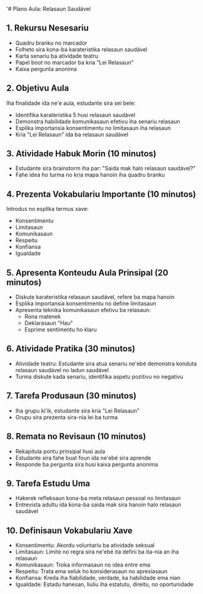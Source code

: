 '# Plano Aula: Relasaun Saudável

## 1. Rekursu Nesesariu

- Quadru branku no marcador
- Folheto sira kona-ba karateristika relasaun saudável
- Karta senariu ba atividade teatru
- Papel boot no marcador ba kria "Lei Relasaun"
- Kaixa pergunta anonima

## 2. Objetivu Aula

Iha finalidade ida ne'e aula, estudante sira sei bele:
- Identifika karateristika 5 husi relasaun saudável
- Demonstra habilidade komunikasaun efetivu iha senariu relasaun
- Esplika importansia konsentimentu no limitasaun iha relasaun
- Kria "Lei Relasaun" ida ba relasaun saudável

## 3. Atividade Habuk Morin (10 minutos)

- Estudante sira brainstorm iha par: "Saida mak halo relasaun saudável?"
- Fahe idea ho turma no kria mapa hanoin iha quadru branku

## 4. Prezenta Vokabulariu Importante (10 minutos)

Introdus no esplika termus xave:
- Konsentimentu
- Limitasaun
- Komunikasaun
- Respeitu
- Konfiansa
- Igualdade

## 5. Apresenta Konteudu Aula Prinsipal (20 minutos)

- Diskute karateristika relasaun saudável, refere ba mapa hanoin
- Esplika importansia konsentimentu no define limitasaun
- Apresenta teknika komunikasaun efetivu ba relasaun:
  - Rona matenek
  - Deklarasaun "Hau"
  - Esprime sentimentu ho klaru

## 6. Atividade Pratika (30 minutos)

- Atividade teatru: Estudante sira atua senariu ne'ebé demonstra konduta relasaun saudável no ladun saudável
- Turma diskute kada senariu, identifika aspetu pozitivu no negativu

## 7. Tarefa Produsaun (30 minutos)

- Iha grupu ki'ik, estudante sira kria "Lei Relasaun"
- Grupu sira prezenta sira-nia lei ba turma

## 8. Remata no Revisaun (10 minutos)

- Rekapitula pontu prinsipal husi aula
- Estudante sira fahe buat foun ida ne'ebé sira aprende
- Responde ba pergunta sira husi kaixa pergunta anonima

## 9. Tarefa Estudu Uma

- Hakerek refleksaun kona-ba meta relasaun pessoal no limitasaun
- Entrevista adultu ida kona-ba saida mak sira hanoin halo relasaun saudável

## 10. Definisaun Vokabulariu Xave

- Konsentimentu: Akordu voluntariu ba atividade seksual
- Limitasaun: Limite no regra sira ne'ebé ita defini ba ita-nia an iha relasaun
- Komunikasaun: Troka informasaun no idea entre ema
- Respeitu: Trata ema seluk ho konsiderasaun no apresiasaun
- Konfiansa: Kreda iha fiabilidade, verdade, ka habilidade ema nian
- Igualdade: Estadu hanesan, liuliu iha estatutu, direitu, no oportunidade